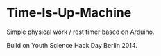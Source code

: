Time-Is-Up-Machine
==================

Simple physical work / rest timer based on Arduino.

Build on Youth Science Hack Day Berlin 2014.

